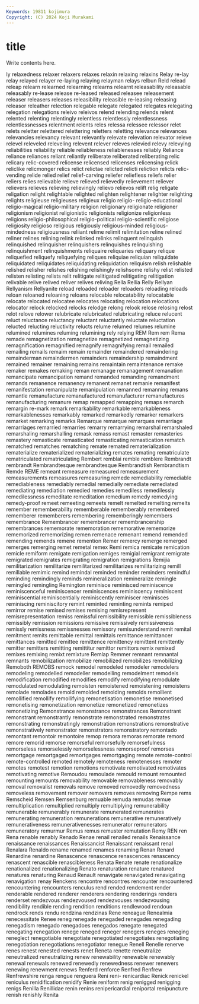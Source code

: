 ```yaml
---
Keywords: 19811 kojimura
Copyright: (C) 2024 Koji Murakami
---
```


# title

Write contents here.



ly relaxedness relaxer relaxers relaxes relaxin relaxing relaxins
Relay re-lay relay relayed relayer re-laying relaying relayman relays relbun
Reld relead releap relearn relearned relearning relearns relearnt releasability releasable
releasably re-lease release re-leased released releasee releasement releaser releasers releases
releasibility releasible re-leasing releasing releasor releather relection relegable relegate relegated
relegates relegating relegation relegations releivo releivos relend relending relends relent
relented relenting relentingly relentless relentlessly relentlessness relentlessnesses relentment relents reles
relessa relessee relessor relet relets reletter relettered relettering reletters reletting
relevance relevances relevancies relevancy relevant relevantly relevate relevation relevator releve
relevel releveled releveling relevent relever releves relevied relevy relevying reliabilities
reliability reliable reliableness reliablenesses reliably Reliance reliance reliances reliant reliantly
reliberate reliberated reliberating relic relicary relic-covered relicense relicensed relicenses relicensing
relick reliclike relicmonger relics relict relictae relicted relicti reliction relicts
relic-vending relide relied relief relief-carving reliefer reliefless reliefs relier reliers
relies relievable relieve relieved relievedly relievement reliever relievers relieves relieving
relievingly relievo relievos relift relig religate religation relight relightable relighted
relighten relightener relighter relighting relights religieuse religieuses religieux religio religio-
religio-educational religio-magical religio-military religion religionary religionate religioner religionism religionist religionistic
religionists religionize religionless religions religio-philosophical religio-political religio-scientific religiose religiosity religioso
religious religiously religious-minded religious-mindedness religiousness reliiant relime relimit relimitation reline
relined reliner relines relining relink relinked relinks relinquent relinquish relinquished
relinquisher relinquishers relinquishes relinquishing relinquishment relinquishments reliquaire reliquaries reliquary relique
reliquefied reliquefy reliquefying reliques reliquiae reliquian reliquidate reliquidated reliquidates reliquidating
reliquidation reliquism relish relishable relished relisher relishes relishing relishingly relishsome
relishy relist relisted relisten relisting relists relit relitigate relitigated relitigating
relitigation relivable relive relived reliver relives reliving Rella Rellia Relly
Rellyan Rellyanism Rellyanite reload reloaded reloader reloaders reloading reloads reloan
reloaned reloaning reloans relocable relocatability relocatable relocate relocated relocatee relocates
relocating relocation relocations relocator relock relocked relocks relodge relong relook
relose relosing relost relot relove relower relubricate relubricated relubricating reluce
relucent reluct reluctance reluctancy reluctant reluctantly reluctate reluctation relucted relucting
reluctivity relucts relume relumed relumes relumine relumined relumines reluming relumining
rely relying REM Rem rem Rema remade remagnetization remagnetize remagnetized
remagnetizing remagnification remagnified remagnify remagnifying remail remailed remailing remails remaim
remain remainder remaindered remaindering remainderman remaindermen remainders remaindership remaindment remained
remainer remaining remains remaintain remaintenance remake remaker remakes remaking reman
remanage remanagement remanation remancipate remancipation remand remanded remanding remandment remands
remanence remanency remanent remanet remanie remanifest remanifestation remanipulate remanipulation remanned
remanning remans remantle remanufacture remanufactured remanufacturer remanufactures remanufacturing remanure remap
remapped remapping remaps remarch remargin re-mark remark remarkability remarkable remarkableness
remarkablenesses remarkably remarked remarkedly remarker remarkers remarket remarking remarks Remarque
remarque remarques remarriage remarriages remarried remarries remarry remarrying remarshal remarshaled
remarshaling remarshalling remask remass remast remaster remasteries remastery remasticate remasticated
remasticating remastication rematch rematched rematches rematching remate remated rematerialization rematerialize
rematerialized rematerializing remates remating rematriculate rematriculated rematriculating Rembert remblai remble
remblere Rembrandt rembrandt Rembrandtesque rembrandtesque Rembrandtish Rembrandtism Remde REME remeant
remeasure remeasured remeasurement remeasurements remeasures remeasuring remede remediability remediable remediableness
remediably remedial remedially remediate remediated remediating remediation remedied remedies remediless
remedilessly remedilessness remeditate remeditation remedium remedy remedying remedy-proof remeet remeeting
remeets remelt remelted remelting remelts remember rememberability rememberable rememberably remembered
rememberer rememberers remembering rememberingly remembers remembrance Remembrancer remembrancer remembrancership remembrances
rememorate rememoration rememorative rememorize rememorized rememorizing remen remenace remenant remend
remended remending remends remene remention Remer remercy remerge remerged remerges
remerging remet remetal remex Remi remica remicate remication remicle remiform
remigate remigation remiges remigial remigrant remigrate remigrated remigrates remigrating remigration
remigrations Remijia remilitarization remilitarize remilitarized remilitarizes remilitarizing remill remillable remimic
remind remindal reminded reminder reminders remindful reminding remindingly reminds remineralization
remineralize remingle remingled remingling Remington reminisce reminisced reminiscence reminiscenceful reminiscencer
reminiscences reminiscency reminiscent reminiscential reminiscentially reminiscently reminiscer reminisces reminiscing reminiscitory
remint reminted reminting remints remiped remirror remise remised remises remising
remisrepresent remisrepresentation remiss remissful remissibility remissible remissibleness remissibly remission remissions
remissive remissively remissiveness remissly remissness remissnesses remissory remisunderstand remit remital
remitment remits remittable remittal remittals remittance remittancer remittances remitted remittee
remittence remittency remittent remittently remitter remitters remitting remittitur remittor remittors
remix remixed remixes remixing remixt remixture Remlap Remmer remnant remnantal
remnants remobilization remobilize remobilized remobilizes remobilizing Remoboth REMOBS remock remodel
remodeled remodeler remodelers remodeling remodelled remodeller remodelling remodelment remodels remodification
remodified remodifies remodify remodifying remodulate remodulated remodulating remoisten remoistened remoistening
remoistens remolade remolades remold remolded remolding remolds remollient remollified remollify
remollifying remonetisation remonetise remonetised remonetising remonetization remonetize remonetized remonetizes remonetizing
Remonstrance remonstrance remonstrances Remonstrant remonstrant remonstrantly remonstrate remonstrated remonstrates remonstrating
remonstratingly remonstration remonstrations remonstrative remonstratively remonstrator remonstrators remonstratory remontado remontant
remontoir remontoire remop remora remoras remorate remord remore remorid remorse
remorseful remorsefully remorsefulness remorseless remorselessly remorselessness remorseproof remorses remortgage remortgaged
remortgages remortgaging remote remote-control remote-controlled remoted remotely remoteness remotenesses remoter
remotes remotest remotion remotions remotivate remotivated remotivates remotivating remotive Remoudou
remoulade remould remount remounted remounting remounts removability removable removableness removably
removal removalist removals remove removed removedly removedness removeless removement remover
removers removes removing Rempe rems Remscheid Remsen Remsenburg remuable remuda
remudas remue remultiplication remultiplied remultiply remultiplying remunerability remunerable remunerably remunerate
remunerated remunerates remunerating remuneration remunerations remunerative remuneratively remunerativeness remunerativenesses remunerator
remunerators remuneratory remurmur Remus remus remuster remutation Remy REN ren
Rena renable renably Renado Renae renail renailed renails Renaissance renaissance
renaissances Renaissancist Renaissant renaissant renal Renalara Renaldo rename renamed renames
renaming Renan Renard Renardine renardine Renascence renascence renascences renascency renascent
renascible renascibleness Renata Renate renate renationalize renationalized renationalizing Renato renaturation
renature renatured renatures renaturing Renaud Renault renavigate renavigated renavigating renavigation
renay Renckens rencontre rencontres rencounter rencountered rencountering rencounters renculus rend
rended rendement render renderable rendered renderer renderers rendering renderings renders
renderset rendezvous rendezvoused rendezvouses rendezvousing rendibility rendible rending rendition renditions
rendlewood rendoun rendrock rends rendu rendzina rendzinas Rene reneague Renealmia
renecessitate Renee reneg renegade renegaded renegades renegading renegadism renegado renegadoes
renegados renegate renegated renegating renegation renege reneged reneger renegers reneges
reneging reneglect renegotiable renegotiate renegotiated renegotiates renegotiating renegotiation renegotiations renegotiator
renegue Renell Renelle renerve renes renest renested renests renet Reneta
renette reneutralize reneutralized reneutralizing renew renewability renewable renewably renewal renewals
renewed renewedly renewedness renewer renewers renewing renewment renews Renferd renforce
Renfred Renfrew Renfrewshire renga rengue renguera Reni reni- renicardiac Renick
renickel reniculus renidification renidify Renie reniform renig renigged renigging renigs
Renilla Renillidae renin renins renipericardial reniportal renipuncture renish renishly Renita
